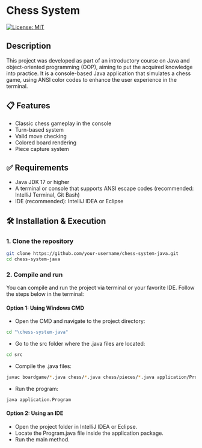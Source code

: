# Chess System
[![License: MIT](https://img.shields.io/badge/License-MIT-yellow.svg?style=for-the-badge)](https://github.com/Luis-Parente/chess-system-java/blob/main/LICENSE)

## Description
This project was developed as part of an introductory course on Java and object-oriented programming (OOP), aiming to put the acquired knowledge into practice. It is a console-based Java application that simulates a chess game, using ANSI color codes to enhance the user experience in the terminal.

## 📋 Features

- Classic chess gameplay in the console
- Turn-based system
- Valid move checking
- Colored board rendering
- Piece capture system

## ✅ Requirements

- Java JDK 17 or higher
- A terminal or console that supports ANSI escape codes (recommended: IntelliJ Terminal, Git Bash)
- IDE (recommended): IntelliJ IDEA or Eclipse

## 🛠️ Installation & Execution

### 1. Clone the repository

```bash
git clone https://github.com/your-username/chess-system-java.git
cd chess-system-java
```
### 2. Compile and run
You can compile and run the project via terminal or your favorite IDE. Follow the steps below in the terminal:

#### Option 1: Using Windows CMD
- Open the CMD and navigate to the project directory:
```bash
cd "\chess-system-java"
```
- Go to the src folder where the .java files are located:
```bash
cd src
```
- Compile the .java files:
```bash
javac boardgame/*.java chess/*.java chess/pieces/*.java application/Program.java
```
- Run the program:
```bash
java application.Program
```
#### Option 2: Using an IDE
- Open the project folder in IntelliJ IDEA or Eclipse.
- Locate the Program.java file inside the application package.
- Run the main method.
